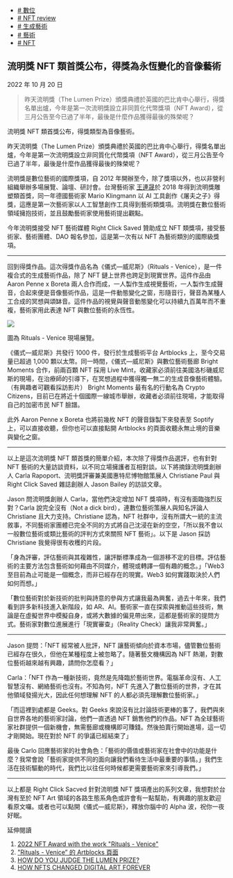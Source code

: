 +   [# 數位](https://matters.town/tags/5176-%E6%95%B8%E4%BD%8D)
+   [# NFT review](https://matters.town/tags/105989-NFT-review)
+   [# 生成藝術](https://matters.town/tags/55630-%E7%94%9F%E6%88%90%E8%97%9D%E8%A1%93)
+   [# 藝術](https://matters.town/tags/1841-%E8%97%9D%E8%A1%93)
+   [# NFT](https://matters.town/tags/7990-NFT)

## 流明獎 NFT 類首獎公布，得獎為永恆變化的音像藝術

2022 年 10 月 20 日

>昨天流明獎（The Lumen Prize）頒獎典禮於英國的巴比肯中心舉行，得獎名單出爐，今年是第一次流明獎設立非同質化代幣獎項（NFT Award），從三月公告至今已過了半年，最後是什麼作品獲得最後的殊榮呢？

流明獎 NFT 類首獎公布，得獎類型為音像藝術。

昨天流明獎（The Lumen Prize）頒獎典禮於英國的巴比肯中心舉行，得獎名單出爐，今年是第一次流明獎設立非同質化代幣獎項（NFT Award），從三月公告至今已過了半年，最後是什麼作品獲得最後的殊榮呢？

流明獎是數位藝術的國際獎項，自 2012 年開辦至今，除了獎項以外，也以非營利組織舉辦多場展覽、論壇、研討會。台灣藝術家 [王連晟](https://www.facebook.com/WangLienCheng?__tn__=-]K*F)於 2018 年得到流明獎雕塑類首獎，同一年德國藝術家 Mario Klingmann 以 AI 工具創作《屠夫之子》得獎，這應是第一次藝術家以人工智慧創作工具得到藝術類獎項。流明獎在數位藝術領域擁抱技術，並且鼓勵藝術家使用藝術提出觀點。

今年流明獎接受 NFT 藝術媒體 Right Click Saved 贊助成立 NFT 類獎項，接受藝術家、藝術團體、DAO 報名參加，這是第一次有以 NFT 為藝術類別的國際級獎項。

* * *

回到得獎作品。這次得獎作品名為《儀式—威尼斯》（Rituals - Venice），是一件複合式的生成藝術作品，除了 NFT 鏈上世界也跨足到現實世界。這件作品由 Aaron Penne x Boreta 兩人合作而成，一人製作生成視覺藝術，一人製作生成聲音，合起來便是音像藝術作品，這是一件動態變化之窗，形隨音行，聲音為某種人工合成的冥想與頌缽音。這件作品的視覺與聲音動態變化可以持續九百萬年而不重複，藝術家用此表達 NFT 與數位藝術的永恆性。

 ![](https://assets.matters.news/embed/ac21a7d1-deeb-49b1-9546-8bc31944adb4.jpeg)

圖為 Rituals - Venice 現場展覽。

《儀式—威尼斯》共發行 1000 件，發行於生成藝術平台 Artblocks 上，至今交易量已超過 1,000 顆以太幣。同一時間，《儀式—威尼斯》與數位藝術藝廊 Bright Moments 合作，前兩百顆 NFT 採用 Live Mint，收藏家必須前往美國洛杉磯威尼斯的現場，在治療師的引導下，在冥想過程中獲得獨一無二的生成音像藝術體驗。（有興趣者可觀看採訪影片） Bright Moments 最有名的行動名為 Crypto Citizens，目前已在將近十個國際一線城市舉辦，收藏者必須前往現場，才能取得自己的加密市民 NFT 臉譜。

此外 Aaron Penne x Boreta 也將前幾枚 NFT 的聲音錄製下來發表至 Soptify 上，可以直接收聽，但你也可以直接點開 Artblocks 的頁面收聽永無止境的音樂與變化之窗。

* * *

以上是這次流明獎 NFT 類首獎的簡單介紹，本次除了得獎作品選評，也有針對 NFT 藝術的大量訪談資料，以不同立場擁護者互相對談。以下將摘錄流明獎創辦人 Carla Rapoport、‍‍流明獎評審兼美國惠特尼博物館策展人 Christiane Paul 與 Right Click Saved 雜誌創辦人 Jason Bailey 的訪談文章。

Jason 問流明獎創辦人 Carla，當他們決定增加 NFT 獎項時，有沒有面臨強烈反對？Carla 說完全沒有（Not a dick bird），連數位藝術策展人與知名評論人 Christiane 且大力支持。Christiane 認為，NFT 社群中，沒有所謂大一統的主流敘事，不同藝術家團體已完全不同的方式將自己沈浸在新的空空，「所以我不會以一般數位藝術或類比藝術的評判方式來關照 NFT 藝術」。以下是 Jason 採訪 Christiane 我覺得很有收穫的片段。

「身為評審，評估藝術與其複雜性，讓評斷標準成為一個游移不定的目標。評估藝術的主要方法包含藝術如何藉由不同媒介，體現或轉譯一個有趣的概念。」「Web3 至目前為止可能是一個概念，而非已經存在的現實。Web3 如何實踐取決於人們如何而想。」

「數位藝術對於新技術的批判與詩意的參與方式讓我最為興奮，過去十年來，我們看到許多新科技進入新階段，如 AR、AI。藝術家一直在探索與推動這些技術，無論是在虛擬世界中模擬自身，或將大數據的偏見帶出來，這都是藝術家的提問方式。藝術家對數位進展進行「現實審查」（Reality Check）讓我非常興奮。」

* * *

Jason 提問：「NFT 經常被人批評，NFT 讓藝術傾向於資本市場，儘管數位藝術已經存在很久，但他在某種程度上被忽略了。隨著藝文機構因為 NFT 熱潮，對數位藝術越來越有興趣，請問你怎麼看？」

Carla：「NFT 作為一種新技術，竟然是先降臨於藝術世界。電腦革命沒有、人工智慧沒有、網絡藝術也沒有。不知為何，NFT 先進入了數位藝術的世界，才在其他領域發揚光大，因此任何想理解 NFT 的人都必須先理解數位藝術家。」

「而這裡到處都是 Geeks。對 Geeks 來說沒有比討論技術更棒的事了，我們與來自世界各地的藝術家討論，他們一直透過 NFT 銷售他們的作品。NFT 為全球藝術家社群提供一個新機會，無需藝廊或機構即可賺錢。然後拍賣行開始進場，這一切才剛開始。現在對於 NFT 的爭議已經結束了」

最後 Carlo 回應藝術家的社會角色：「藝術的價值或藝術家在社會中的功能是什麼？我常會說「藝術家提供不同的面向讓我們看待生活中最重要的事情。」我們生活在技術驅動的時代，我們比以往任何時候都更需要藝術家來引導我們。」

* * *

以上都是 Right Click Sacved 針對流明獎 NFT 獎項產出的系列文章，我想對於台灣有至於 NFT Art 領域的各路生態系角色或許會有一點幫助，有興趣的朋友歡迎看原文囉。或者也可以點開《儀式—威尼斯》，釋放你腦中的 Alpha 波，祝你一夜好眠。

延伸閱讀

1.  [2022 NFT Award with the work "Rituals - Venice"](https://www.lumenprize.com/2022-winners/nft-award-winner)
2.  ["Rituals - Venice” 的 Artblocks 頁面](https://www.artblocks.io/collections/presents/projects/0xa7d8d9ef8d8ce8992df33d8b8cf4aebabd5bd270/172)
3.  [HOW DO YOU JUDGE THE LUMEN PRIZE?](https://www.rightclicksave.com/article/how-do-you-judge-the-lumen-prize)
4.  [HOW NFTS CHANGED DIGITAL ART FOREVER](https://www.rightclicksave.com/article/how-nfts-changed-digital-art-forever)